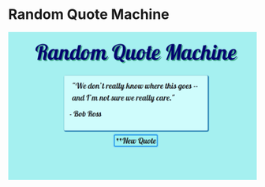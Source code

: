 # Random Quote Machine

[![image](ss.png)](https://qwerty-123456-ui.github.io/Random-Quote-Machine/)
